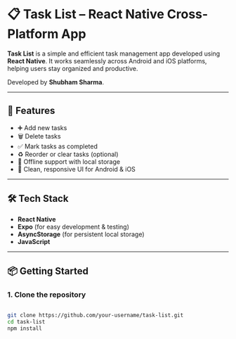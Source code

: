 # 📋 Task List – React Native Cross-Platform App

**Task List** is a simple and efficient task management app developed using **React Native**. It works seamlessly across Android and iOS platforms, helping users stay organized and productive.

Developed by **Shubham Sharma**.

---



## 🚀 Features

- ➕ Add new tasks
- 🗑️ Delete tasks
- ✅ Mark tasks as completed
- ♻️ Reorder or clear tasks (optional)
- 💾 Offline support with local storage
- 📱 Clean, responsive UI for Android & iOS

---

## 🛠️ Tech Stack

- **React Native**
- **Expo** (for easy development & testing)
- **AsyncStorage** (for persistent local storage)
- **JavaScript**

---

## 📦 Getting Started

### 1. Clone the repository

```bash

git clone https://github.com/your-username/task-list.git
cd task-list
npm install

```



